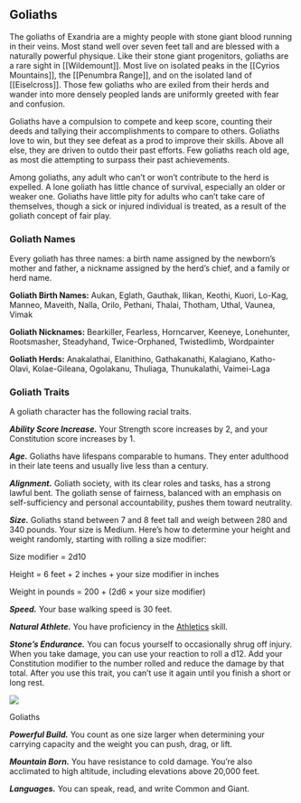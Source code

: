 ## Goliaths

The goliaths of Exandria are a mighty people with stone giant blood running in their veins. Most stand well over seven feet tall and are blessed with a naturally powerful physique. Like their stone giant progenitors, goliaths are a rare sight in [[Wildemount]]. Most live on isolated peaks in the [[Cyrios Mountains]], the [[Penumbra Range]], and on the isolated land of [[Eiselcross]]. Those few goliaths who are exiled from their herds and wander into more densely peopled lands are uniformly greeted with fear and confusion.

Goliaths have a compulsion to compete and keep score, counting their deeds and tallying their accomplishments to compare to others. Goliaths love to win, but they see defeat as a prod to improve their skills. Above all else, they are driven to outdo their past efforts. Few goliaths reach old age, as most die attempting to surpass their past achievements.

Among goliaths, any adult who can’t or won’t contribute to the herd is expelled. A lone goliath has little chance of survival, especially an older or weaker one. Goliaths have little pity for adults who can’t take care of themselves, though a sick or injured individual is treated, as a result of the goliath concept of fair play.

### Goliath Names

Every goliath has three names: a birth name assigned by the newborn’s mother and father, a nickname assigned by the herd’s chief, and a family or herd name.

**Goliath Birth Names:** Aukan, Eglath, Gauthak, Ilikan, Keothi, Kuori, Lo-Kag, Manneo, Maveith, Nalla, Orilo, Pethani, Thalai, Thotham, Uthal, Vaunea, Vimak

**Goliath Nicknames:** Bearkiller, Fearless, Horncarver, Keeneye, Lonehunter, Rootsmasher, Steadyhand, Twice-Orphaned, Twistedlimb, Wordpainter

**Goliath Herds:** Anakalathai, Elanithino, Gathakanathi, Kalagiano, Katho-Olavi, Kolae-Gileana, Ogolakanu, Thuliaga, Thunukalathi, Vaimei-Laga

### Goliath Traits

A goliath character has the following racial traits.

_**Ability Score Increase.**_ Your Strength score increases by 2, and your Constitution score increases by 1.

_**Age.**_ Goliaths have lifespans comparable to humans. They enter adulthood in their late teens and usually live less than a century.

_**Alignment.**_ Goliath society, with its clear roles and tasks, has a strong lawful bent. The goliath sense of fairness, balanced with an emphasis on self-sufficiency and personal accountability, pushes them toward neutrality.

_**Size.**_ Goliaths stand between 7 and 8 feet tall and weigh between 280 and 340 pounds. Your size is Medium. Here’s how to determine your height and weight randomly, starting with rolling a size modifier:

Size modifier = 2d10

Height = 6 feet + 2 inches + your size modifier in inches

Weight in pounds = 200 + (2d6 × your size modifier)

_**Speed.**_ Your base walking speed is 30 feet.

_**Natural Athlete.**_ You have proficiency in the [Athletics](https://www.dndbeyond.com/compendium/rules/basic-rules/using-ability-scores#Athletics) skill.

_**Stone’s Endurance.**_ You can focus yourself to occasionally shrug off injury. When you take damage, you can use your reaction to roll a d12. Add your Constitution modifier to the number rolled and reduce the damage by that total. After you use this trait, you can’t use it again until you finish a short or long rest.

[![](https://media.dndbeyond.com/compendium-images/egtw/yDOyqyOocErRgYJK/04-10.png)](https://media.dndbeyond.com/compendium-images/egtw/yDOyqyOocErRgYJK/04-10.png)

Goliaths

_**Powerful Build.**_ You count as one size larger when determining your carrying capacity and the weight you can push, drag, or lift.

_**Mountain Born.**_ You have resistance to cold damage. You’re also acclimated to high altitude, including elevations above 20,000 feet.

_**Languages.**_ You can speak, read, and write Common and Giant.
